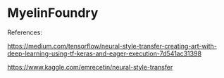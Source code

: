 # MyelinFoundry

References:

https://medium.com/tensorflow/neural-style-transfer-creating-art-with-deep-learning-using-tf-keras-and-eager-execution-7d541ac31398 

https://www.kaggle.com/emrecetin/neural-style-transfer 
